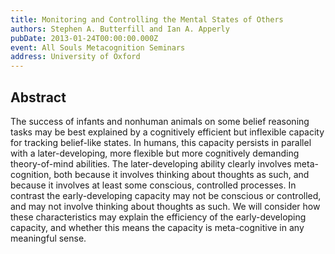 ```yaml
---
title: Monitoring and Controlling the Mental States of Others
authors: Stephen A. Butterfill and Ian A. Apperly
pubDate: 2013-01-24T00:00:00.000Z
event: All Souls Metacognition Seminars
address: University of Oxford
---
```


## Abstract

The success of infants and nonhuman animals on some belief reasoning tasks may be best explained by a cognitively efficient but inflexible capacity for tracking belief-like states. In humans, this capacity persists in parallel with a later-developing, more flexible but more cognitively demanding theory-of-mind abilities. The later-developing ability clearly involves meta-cognition, both because it involves thinking about thoughts as such, and because it involves at least some conscious, controlled processes. In contrast the early-developing capacity may not be conscious or controlled, and may not involve thinking about thoughts as such. We will consider how these characteristics may explain the efficiency of the early-developing capacity, and whether this means the capacity is meta-cognitive in any meaningful sense.

